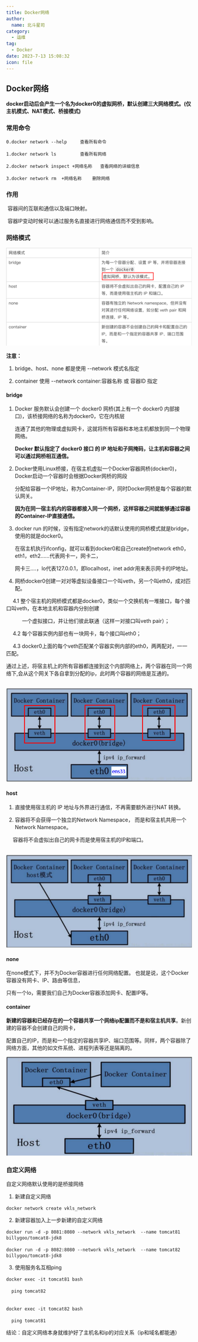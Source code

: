 ```yaml
---
title: Docker网络
author: 
  name: 北斗星司
category: 
  - 运维
tag: 
  - Docker
date: 2023-7-13 15:08:32
icon: file
---
```






## Docker网络

**docker启动后会产生一个名为docker0的虚拟网桥，默认创建三大网络模式。(仅主机模式、NAT模式、桥接模式)**

### 常用命令

```
0.docker network --help     查看所有命令

1.docker network ls         查看所有网络

2.docker network inspect +网络名称   查看网络的详细信息

3.docker network rm  +网络名称    删除网络
```

### 作用

​     容器间的互联和通信以及端口映射。

​     容器IP变动时候可以通过服务名直接进行网络通信而不受到影响。

### 网络模式

​     <img src="./Docker网络.assets/image-20230426095811966.png" alt="image-20230426095811966" style="zoom:80%;" />

**注意：**

1. bridge、host、none 都是使用 --network 模式名指定 

2. container 使用 --network container:容器名称 或 容器ID  指定

#### **bridge**

1. Docker 服务默认会创建一个 docker0 网桥(其上有一个 docker0 内部接口)，该桥接网络的名称为docker0，它在内核层

   连通了其他的物理或虚拟网卡，这就将所有容器和本地主机都放到同一个物理网络。

   **Docker 默认指定了 docker0 接口 的 IP 地址和子网掩码，让主机和容器之间可以通过网桥相互通信。**

2. Docker使用Linux桥接，在宿主机虚拟一个Docker容器网桥(docker0)，Docker启动一个容器时会根据Docker网桥的网段

   分配给容器一个IP地址，称为Container-IP，同时Docker网桥是每个容器的默认网关。

   **因为在同一宿主机内的容器都接入同一个网桥，这样容器之间就能够通过容器的Container-IP直接通信。**

3. docker run 的时候，没有指定network的话默认使用的网桥模式就是bridge，使用的就是docker0。

   在宿主机执行ifconfig，就可以看到docker0和自己create的network eth0，eth1，eth2……代表网卡一，网卡二，

   网卡三....，lo代表127.0.0.1，即localhost，inet addr用来表示网卡的IP地址。

4. 网桥docker0创建一对对等虚拟设备接口一个叫veth，另一个叫eth0，成对匹配。

​         &ensp;&ensp;4.1 整个宿主机的网桥模式都是docker0，类似一个交换机有一堆接口，每个接口叫veth，在本地主机和容器内分别创建

​         &ensp;&ensp;&ensp; &ensp;&ensp;一个虚拟接口，并让他们彼此联通（这样一对接口叫veth pair）；

​         &ensp;&ensp;4.2 每个容器实例内部也有一块网卡，每个接口叫eth0；

​         &ensp;&ensp;4.3 docker0上面的每个veth匹配某个容器实例内部的eth0，两两配对，一一匹配。

   通过上述，将宿主机上的所有容器都连接到这个内部网络上，两个容器在同一个网络下,会从这个网关下各自拿到分配的ip，此时两个容器的网络是互通的。

​       ![image-20230426095826124](./Docker网络.assets/image-20230426095826124.png)



#### **host**

1. 直接使用宿主机的 IP 地址与外界进行通信，不再需要额外进行NAT 转换。

2. 容器将不会获得一个独立的Network Namespace， 而是和宿主机共用一个Network Namespace。

​    &ensp;&ensp;容器将不会虚拟出自己的网卡而是使用宿主机的IP和端口。

​		![image-20230426095831706](./Docker网络.assets/image-20230426095831706.png)



#### **none**

   在none模式下，并不为Docker容器进行任何网络配置。 也就是说，这个Docker容器没有网卡、IP、路由等信息，

   只有一个lo，需要我们自己为Docker容器添加网卡、配置IP等。



#### **container**

   **新建的容器和已经存在的一个容器共享一个网络ip配置而不是和宿主机共享**。新创建的容器不会创建自己的网卡，

   配置自己的IP，而是和一个指定的容器共享IP、端口范围等。同样，两个容器除了网络方面，其他的如文件系统、进程列表等还是隔离的。

​    <img src="./Docker网络.assets/image-20230426095836964.png" alt="image-20230426095836964" style="zoom:80%;" /> 



### 自定义网络

自定义网络默认使用的是桥接网络

1. 新建自定义网络

```
docker network create vkls_network
```

2. 新建容器加入上一步新建的自定义网络

```shell
docker run -d -p 8081:8080 --network vkls_network  --name tomcat81 billygoo/tomcat8-jdk8

docker run -d -p 8082:8080 --network vkls_network  --name tomcat82 billygoo/tomcat8-jdk8
```

3. 使用服务名互相ping

```shell
docker exec -it tomcat81 bash

  ping tomcat82
  
  
docker exec -it tomcat82 bash
 
  ping tomcat81
```

结论：自定义网络本身就维护好了主机名和ip的对应关系（ip和域名都能通）



